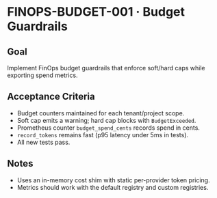 # FINOPS-BUDGET-001 · Budget Guardrails

## Goal
Implement FinOps budget guardrails that enforce soft/hard caps while
exporting spend metrics.

## Acceptance Criteria
- Budget counters maintained for each tenant/project scope.
- Soft cap emits a warning; hard cap blocks with `BudgetExceeded`.
- Prometheus counter `budget_spend_cents` records spend in cents.
- `record_tokens` remains fast (p95 latency under 5ms in tests).
- All new tests pass.

## Notes
- Uses an in-memory cost shim with static per-provider token pricing.
- Metrics should work with the default registry and custom registries.

